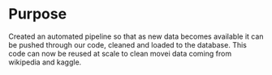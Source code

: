 # Purpose
Created an automated pipeline so that as new data becomes available it can be pushed through our code, cleaned and loaded to the database. This code can now be reused at scale to clean movei data coming from wikipedia and kaggle.